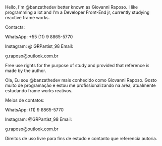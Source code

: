 Hello, I'm @banzathedev better known as Giovanni Raposo.
I like programming a lot and I'm a Developer Front-End jr, currently studying reactive frame works.

Contacts:

WhatsApp: +55 (11) 9 8865-5770

Instagram: @ GRPartist_98 Email:

g.raposo@outlook.com.br

Free use rights for the purpose of study and provided that reference is made by the author.

Ola, Eu sou @banzathedev mais conhecido como Giovanni Raposo.
Gosto muito de programação e estou me profissionalizando na aréa, atualmente estudando frame works reativos. 

Meios de contatos: 

WhatsApp: (11) 9 8865-5770 

Instagram: @GRPartist_98 Email: 

g.raposo@outlook.com.br

Direitos de uso livre para fins de estudo e contanto que referencia autoria.

